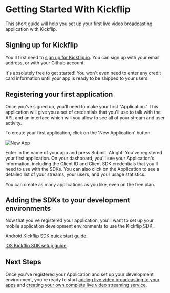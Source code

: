 # Getting Started With Kickflip

This short guide will help you set up your first live video broadcasting application with Kickflip.

## Signing up for Kickflip

You'll first need to [sign up for Kickflip.io](https://kickflip.io/accounts/signup/). You can sign up with your email address, or with your Github account. 

It's absolutely free to get started! You won't even need to enter any credit card information until your app is ready to be shipped to your users.

## Registering your first application

Once you've signed up, you'll need to make your first "Application." This application will give you a set of credentials that you'll use to talk with the API, and an interface which will you allow to see all of your stream and user activity. 

To create your first application, click on the 'New Application' button.

![New App](http://i.imgur.com/INiTZeK.png)

Enter in the name of your app and press Submit. Alright! You've registered your first application. On your dashboard, you'll see your Application's information, including the Client ID and Client SDK credentials that you'll need to use with the SDKs. You can also click on the Application to see a detailed list of your streams, your users, and your usage statistics.

You can create as many applications as you like, even on the free plan.


## Adding the SDKs to your development environments

Now that you've registered your application, you'll want to set up your mobile application development environments to use the Kickflip SDK.

[Android Kickflip SDK quick start guide](https://github.com/Kickflip/kickflip-android-sdk#quickstart).

[iOS Kickflip SDK setup guide](http://https://github.com/Kickflip/kickflip-ios-sdk).

## Next Steps

Once you've registered your Application and set up your development environment, you're ready to start [adding live video broadcasting to your apps](https://github.com/Kickflip/kickflip-docs/blob/master/tutorials/live_video.md) and [creating your own complete live video streaming service](https://github.com/Kickflip/kickflip-docs/blob/master/tutorials/cloning_livestream.md).
